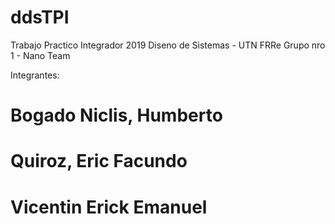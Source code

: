 # ddsTPI
Trabajo Practico Integrador 2019
Diseno de Sistemas - UTN FRRe
Grupo nro 1 - Nano Team

Integrantes: 
# Bogado Niclis, Humberto
# Quiroz, Eric Facundo 
# Vicentin Erick Emanuel
